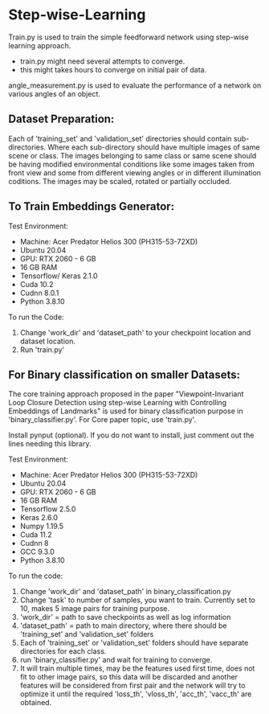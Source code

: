 # Step-wise-Learning


Train.py is used to train the simple feedforward network using step-wise learning approach.
- train.py might need several attempts to converge. 
- this might takes hours to converge on initial pair of data. 

angle_measurement.py is used to evaluate the performance of a network on various angles of an object.



Dataset Preparation:
----------------------
Each of 'training_set' and 'validation_set' directories should contain sub-directories. Where each sub-directory should have multiple images of same scene or class. The images belonging to same class or same scene should be having modified environmental conditions like some images taken from front view and some from different viewing angles or in different illumination coditions. The images may be scaled, rotated or partially occluded.


To Train Embeddings Generator:
---------------------------
Test Environment:
- Machine: Acer Predator Helios 300 (PH315-53-72XD)
- Ubuntu 20.04
- GPU: RTX 2060 - 6 GB
- 16 GB RAM
- Tensorflow/ Keras 2.1.0
- Cuda 10.2
- Cudnn 8.0.1
- Python 3.8.10



To run the Code:
1. Change 'work_dir' and 'dataset_path' to your checkpoint location and dataset location.
2. Run 'train.py'


For Binary classification on smaller Datasets:
----------------------------------------------
The core training approach proposed in the paper "Viewpoint-Invariant Loop Closure Detection using step-wise Learning with Controlling Embeddings of Landmarks" is used for binary classification purpose in 'binary_classifier.py'. For Core paper topic, use 'train.py'.

Install pynput (optional). If you do not want to install, just comment out the lines needing this library.

Test Environment:
- Machine: Acer Predator Helios 300 (PH315-53-72XD)
- Ubuntu 20.04
- GPU: RTX 2060 - 6 GB
- 16 GB RAM
- Tensorflow 2.5.0
- Keras 2.6.0
- Numpy 1.19.5
- Cuda 11.2
- Cudnn 8
- GCC 9.3.0
- Python 3.8.10

To run the code:

1. Change 'work_dir' and 'dataset_path' in binary_classification.py
2. Change 'task' to number of samples, you want to train. Currently set to 10, makes 5 image pairs for training purpose.
3. 'work_dir' = path to save checkpoints as well as log information
4. 'dataset_path' = path to main directory, where there should be 'training_set' and 'validation_set' folders
5. Each of 'training_set' or 'validation_set' folders should have separate directories for each class.
6. run 'binary_classifier.py' and wait for training to converge.
7. It will train multiple times, may be the features used first time, does not fit to other image pairs, so this data will be discarded and another features will be considered from first pair and the network will try to optimize it until the required 'loss_th', 'vloss_th', 'acc_th', 'vacc_th' are obtained.
